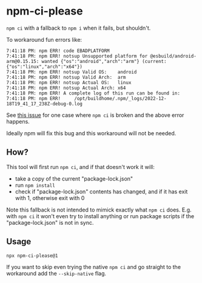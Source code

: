 # npm-ci-please

`npm ci` with a fallback to `npm i` when it fails, but shouldn't.

To workaround fun errors like:

```
7:41:18 PM: npm ERR! code EBADPLATFORM
7:41:18 PM: npm ERR! notsup Unsupported platform for @esbuild/android-arm@0.15.15: wanted {"os":"android","arch":"arm"} (current: {"os":"linux","arch":"x64"})
7:41:18 PM: npm ERR! notsup Valid OS:    android
7:41:18 PM: npm ERR! notsup Valid Arch:  arm
7:41:18 PM: npm ERR! notsup Actual OS:   linux
7:41:18 PM: npm ERR! notsup Actual Arch: x64
7:41:18 PM: npm ERR! A complete log of this run can be found in:
7:41:18 PM: npm ERR!     /opt/buildhome/.npm/_logs/2022-12-18T19_41_17_238Z-debug-0.log
```

See [this issue](https://github.com/netlify/cli/issues/5323) for one case where `npm ci` is broken and the above error happens.

Ideally npm will fix this bug and this workaround will not be needed.

## How?

This tool will first run `npm ci`, and if that doesn't work it will:

- take a copy of the current "package-lock.json"
- run `npm install`
- check if "package-lock.json" contents has changed, and if it has exit with 1, otherwise exit with 0

Note this fallback is not intended to mimick exactly what `npm ci` does. E.g. with `npm ci` it won't even try to install anything or run package scripts if the "package-lock.json" is not in sync.

## Usage

```sh
npx npm-ci-please@1
```

If you want to skip even trying the native `npm ci` and go straight to the workaround add the `--skip-native` flag.
